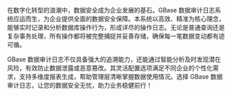 在数字化转型的浪潮中，数据安全成为企业发展的基石。GBase 数据审计日志系统应运而生，为企业提供全面的数据安全保障。本系统以高效、精准为核心理念，能够实时记录和分析数据库操作行为，形成详尽的操作日志。无论是普通查询还是复杂事务处理，所有操作都将被完整捕捉并妥善存储，确保每一笔数据变动都有迹可循。

GBase 数据审计日志不仅具备强大的追溯能力，还能通过智能分析及时发现潜在风险，有效防止数据泄露或恶意篡改。其灵活配置选项满足不同企业的个性化需求，支持多维度报表生成，帮助管理层清晰掌握数据使用情况。选择 GBase 数据审计日志，让您的数据安全无忧，助力业务稳健前行！